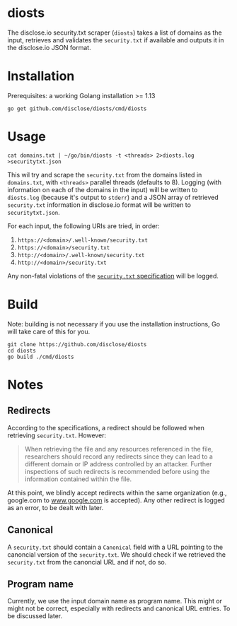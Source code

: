 # diosts

The disclose.io security.txt scraper (`diosts`) takes a list of domains as the input, retrieves and validates the `security.txt` if available and outputs it in the disclose.io JSON format.

# Installation
Prerequisites: a working Golang installation >= 1.13

```
go get github.com/disclose/diosts/cmd/diosts
```

# Usage
```
cat domains.txt | ~/go/bin/diosts -t <threads> 2>diosts.log >securitytxt.json
```

This wil try and scrape the `security.txt` from the domains listed in `domains.txt`, with `<threads>` parallel threads (defaults to 8). Logging (with information on each of the domains in the input) will be written to `diosts.log` (because it's output to `stderr`) and a JSON array of retrieved `security.txt` information in disclose.io format will be written to `securitytxt.json`.

For each input, the following URIs are tried, in order:
1. `https://<domain>/.well-known/security.txt`
2. `https://<domain>/security.txt`
3. `http://<domain>/.well-known/security.txt`
4. `http://<domain>/security.txt`

Any non-fatal violations of the [`security.txt` specification](https://tools.ietf.org/html/draft-foudil-securitytxt-09) will be logged.

# Build
Note: building is not necessary if you use the installation instructions, Go will take care of this for you.

```
git clone https://github.com/disclose/diosts
cd diosts
go build ./cmd/diosts
```

# Notes

## Redirects

According to the specifications, a redirect should be followed when retrieving `security.txt`. However:

> When retrieving the file and any resources referenced in the file,
> researchers should record any redirects since they can lead to a
> different domain or IP address controlled by an attacker.  Further
> inspections of such redirects is recommended before using the
> information contained within the file.

At this point, we blindly accept redirects within the same organization (e.g., google.com to www.google.com is accepted). Any other redirect is logged as an error, to be dealt with later.

## Canonical

A `security.txt` should contain a `Canonical` field with a URL pointing to the canoncial version of the `security.txt`. We should check if we retrieved the `security.txt` from the canoncial URL and if not, do so.

## Program name

Currently, we use the input domain name as program name. This might or might not be correct, especially with redirects and canonical URL entries. To be discussed later.
